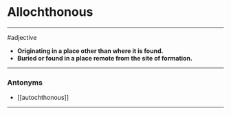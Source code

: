 # Allochthonous
---
#adjective
- **Originating in a place other than where it is found.**
- **Buried or found in a place remote from the site of formation.**
---
### Antonyms
- [[autochthonous]]
---
